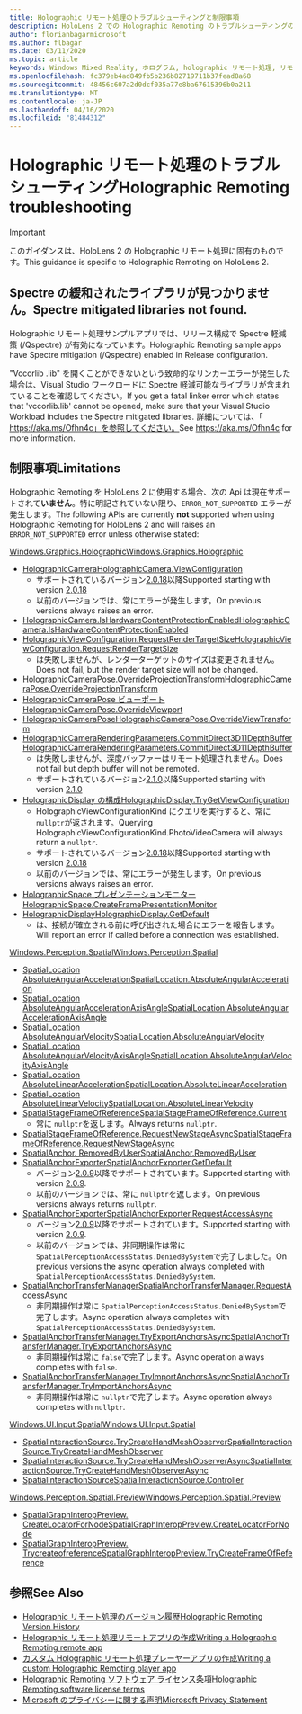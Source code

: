 ```yaml
---
title: Holographic リモート処理のトラブルシューティングと制限事項
description: HoloLens 2 での Holographic Remoting のトラブルシューティングの手順
author: florianbagarmicrosoft
ms.author: flbagar
ms.date: 03/11/2020
ms.topic: article
keywords: Windows Mixed Reality, ホログラム, holographic リモート処理, リモートレンダリング, ネットワークレンダリング, HoloLens, リモートホログラム, トラブルシューティング, ヘルプ
ms.openlocfilehash: fc379eb4ad849fb5b236b82719711b37fead8a68
ms.sourcegitcommit: 48456c607a2d0dcf035a77e8ba67615396b0a211
ms.translationtype: MT
ms.contentlocale: ja-JP
ms.lasthandoff: 04/16/2020
ms.locfileid: "81484312"
---
```

# <a name="holographic-remoting-troubleshooting"></a><span data-ttu-id="9661a-104">Holographic リモート処理のトラブルシューティング</span><span class="sxs-lookup"><span data-stu-id="9661a-104">Holographic Remoting troubleshooting</span></span>

> [!IMPORTANT]
> <span data-ttu-id="9661a-105">このガイダンスは、HoloLens 2 の Holographic リモート処理に固有のものです。</span><span class="sxs-lookup"><span data-stu-id="9661a-105">This guidance is specific to Holographic Remoting on HoloLens 2.</span></span>

## <a name="spectre-mitigated-libraries-not-found"></a><span data-ttu-id="9661a-106">Spectre の緩和されたライブラリが見つかりません。</span><span class="sxs-lookup"><span data-stu-id="9661a-106">Spectre mitigated libraries not found.</span></span>

<span data-ttu-id="9661a-107">Holographic リモート処理サンプルアプリでは、リリース構成で Spectre 軽減策 (/Qspectre) が有効になっています。</span><span class="sxs-lookup"><span data-stu-id="9661a-107">Holographic Remoting sample apps have Spectre mitigation (/Qspectre) enabled in Release configuration.</span></span>

<span data-ttu-id="9661a-108">"Vccorlib .lib" を開くことができないという致命的なリンカーエラーが発生した場合は、Visual Studio ワークロードに Spectre 軽減可能なライブラリが含まれていることを確認してください。</span><span class="sxs-lookup"><span data-stu-id="9661a-108">If you get a fatal linker error which states that 'vccorlib.lib' cannot be opened, make sure that your Visual Studio Workload includes the Spectre mitigated libraries.</span></span> <span data-ttu-id="9661a-109">詳細については、「 https://aka.ms/Ofhn4c」を参照してください。</span><span class="sxs-lookup"><span data-stu-id="9661a-109">See https://aka.ms/Ofhn4c for more information.</span></span>

## <a name="limitations"></a><span data-ttu-id="9661a-110">制限事項</span><span class="sxs-lookup"><span data-stu-id="9661a-110">Limitations</span></span>

<span data-ttu-id="9661a-111">Holographic Remoting を HoloLens 2 に使用する場合、次の Api は現在サポートされて**いません**。特に明記されていない限り、```ERROR_NOT_SUPPORTED``` エラーが発生します。</span><span class="sxs-lookup"><span data-stu-id="9661a-111">The following APIs are currently **not** supported when using Holographic Remoting for HoloLens 2 and will raises an ```ERROR_NOT_SUPPORTED``` error unless otherwise stated:</span></span>

[<span data-ttu-id="9661a-112">Windows.Graphics.Holographic</span><span class="sxs-lookup"><span data-stu-id="9661a-112">Windows.Graphics.Holographic</span></span>](https://docs.microsoft.com/uwp/api/windows.graphics.holographic)

* [<span data-ttu-id="9661a-113">HolographicCamera</span><span class="sxs-lookup"><span data-stu-id="9661a-113">HolographicCamera.ViewConfiguration</span></span>](https://docs.microsoft.com/uwp/api/windows.graphics.holographic.holographiccamera.viewconfiguration)
  - <span data-ttu-id="9661a-114">サポートされているバージョン[2.0.18](holographic-remoting-version-history.md#v2.0.18)以降</span><span class="sxs-lookup"><span data-stu-id="9661a-114">Supported starting with version [2.0.18](holographic-remoting-version-history.md#v2.0.18)</span></span>
  - <span data-ttu-id="9661a-115">以前のバージョンでは、常にエラーが発生します。</span><span class="sxs-lookup"><span data-stu-id="9661a-115">On previous versions always raises an error.</span></span>
* [<span data-ttu-id="9661a-116">HolographicCamera.IsHardwareContentProtectionEnabled</span><span class="sxs-lookup"><span data-stu-id="9661a-116">HolographicCamera.IsHardwareContentProtectionEnabled</span></span>](https://docs.microsoft.com/uwp/api/windows.graphics.holographic.holographiccamera.ishardwarecontentprotectionenabled#Windows_Graphics_Holographic_HolographicCamera_IsHardwareContentProtectionEnabled)
* [<span data-ttu-id="9661a-117">HolographicViewConfiguration.RequestRenderTargetSize</span><span class="sxs-lookup"><span data-stu-id="9661a-117">HolographicViewConfiguration.RequestRenderTargetSize</span></span>](https://docs.microsoft.com/uwp/api/windows.graphics.holographic.holographicviewconfiguration.requestrendertargetsize#Windows_Graphics_Holographic_HolographicViewConfiguration_RequestRenderTargetSize_Windows_Foundation_Size_)
  - <span data-ttu-id="9661a-118">は失敗しませんが、レンダーターゲットのサイズは変更されません。</span><span class="sxs-lookup"><span data-stu-id="9661a-118">Does not fail, but the render target size will not be changed.</span></span>
* [<span data-ttu-id="9661a-119">HolographicCameraPose.OverrideProjectionTransform</span><span class="sxs-lookup"><span data-stu-id="9661a-119">HolographicCameraPose.OverrideProjectionTransform</span></span>](https://docs.microsoft.com/uwp/api/windows.graphics.holographic.holographiccamerapose.overrideprojectiontransform)
* [<span data-ttu-id="9661a-120">HolographicCameraPose ビューポート</span><span class="sxs-lookup"><span data-stu-id="9661a-120">HolographicCameraPose.OverrideViewport</span></span>](https://docs.microsoft.com/uwp/api/windows.graphics.holographic.holographiccamerapose.overrideviewport)
* [<span data-ttu-id="9661a-121">HolographicCameraPose</span><span class="sxs-lookup"><span data-stu-id="9661a-121">HolographicCameraPose.OverrideViewTransform</span></span>](https://docs.microsoft.com/uwp/api/windows.graphics.holographic.holographiccamerapose.overrideviewtransform)
* [<span data-ttu-id="9661a-122">HolographicCameraRenderingParameters.CommitDirect3D11DepthBuffer</span><span class="sxs-lookup"><span data-stu-id="9661a-122">HolographicCameraRenderingParameters.CommitDirect3D11DepthBuffer</span></span>](https://docs.microsoft.com/uwp/api/windows.graphics.holographic.holographiccamerarenderingparameters.commitdirect3d11depthbuffer#Windows_Graphics_Holographic_HolographicCameraRenderingParameters_CommitDirect3D11DepthBuffer_Windows_Graphics_DirectX_Direct3D11_IDirect3DSurface_)
  - <span data-ttu-id="9661a-123">は失敗しませんが、深度バッファーはリモート処理されません。</span><span class="sxs-lookup"><span data-stu-id="9661a-123">Does not fail but depth buffer will not be remoted.</span></span>
  - <span data-ttu-id="9661a-124">サポートされているバージョン[2.1.0](holographic-remoting-version-history.md#v2.1.0)以降</span><span class="sxs-lookup"><span data-stu-id="9661a-124">Supported starting with version [2.1.0](holographic-remoting-version-history.md#v2.1.0)</span></span>
* [<span data-ttu-id="9661a-125">HolographicDisplay の構成</span><span class="sxs-lookup"><span data-stu-id="9661a-125">HolographicDisplay.TryGetViewConfiguration</span></span>](https://docs.microsoft.com/uwp/api/windows.graphics.holographic.holographicdisplay.trygetviewconfiguration)
  - <span data-ttu-id="9661a-126">HolographicViewConfigurationKind にクエリを実行すると、常に ```nullptr```が返されます。</span><span class="sxs-lookup"><span data-stu-id="9661a-126">Querying HolographicViewConfigurationKind.PhotoVideoCamera will always return a ```nullptr```.</span></span>
  - <span data-ttu-id="9661a-127">サポートされているバージョン[2.0.18](holographic-remoting-version-history.md#v2.0.18)以降</span><span class="sxs-lookup"><span data-stu-id="9661a-127">Supported starting with version [2.0.18](holographic-remoting-version-history.md#v2.0.18)</span></span>
  - <span data-ttu-id="9661a-128">以前のバージョンでは、常にエラーが発生します。</span><span class="sxs-lookup"><span data-stu-id="9661a-128">On previous versions always raises an error.</span></span>
* [<span data-ttu-id="9661a-129">HolographicSpace プレゼンテーションモニター</span><span class="sxs-lookup"><span data-stu-id="9661a-129">HolographicSpace.CreateFramePresentationMonitor</span></span>](https://docs.microsoft.com/uwp/api/windows.graphics.holographic.holographicspace.createframepresentationmonitor)
* [<span data-ttu-id="9661a-130">HolographicDisplay</span><span class="sxs-lookup"><span data-stu-id="9661a-130">HolographicDisplay.GetDefault</span></span>](https://docs.microsoft.com/uwp/api/windows.graphics.holographic.holographicdisplay.getdefault#Windows_Graphics_Holographic_HolographicDisplay_GetDefault)
  - <span data-ttu-id="9661a-131">は、接続が確立される前に呼び出された場合にエラーを報告します。</span><span class="sxs-lookup"><span data-stu-id="9661a-131">Will report an error if called before a connection was established.</span></span>


[<span data-ttu-id="9661a-132">Windows.Perception.Spatial</span><span class="sxs-lookup"><span data-stu-id="9661a-132">Windows.Perception.Spatial</span></span>](https://docs.microsoft.com/uwp/api/windows.perception.spatial)

* [<span data-ttu-id="9661a-133">SpatialLocation AbsoluteAngularAcceleration</span><span class="sxs-lookup"><span data-stu-id="9661a-133">SpatialLocation.AbsoluteAngularAcceleration</span></span>](https://docs.microsoft.com/uwp/api/windows.perception.spatial.spatiallocation.absoluteangularacceleration)
* [<span data-ttu-id="9661a-134">SpatialLocation AbsoluteAngularAccelerationAxisAngle</span><span class="sxs-lookup"><span data-stu-id="9661a-134">SpatialLocation.AbsoluteAngularAccelerationAxisAngle</span></span>](https://docs.microsoft.com/uwp/api/windows.perception.spatial.spatiallocation.absoluteangularaccelerationaxisangle)
* [<span data-ttu-id="9661a-135">SpatialLocation AbsoluteAngularVelocity</span><span class="sxs-lookup"><span data-stu-id="9661a-135">SpatialLocation.AbsoluteAngularVelocity</span></span>](https://docs.microsoft.com/uwp/api/windows.perception.spatial.spatiallocation.absoluteangularvelocity)
* [<span data-ttu-id="9661a-136">SpatialLocation AbsoluteAngularVelocityAxisAngle</span><span class="sxs-lookup"><span data-stu-id="9661a-136">SpatialLocation.AbsoluteAngularVelocityAxisAngle</span></span>](https://docs.microsoft.com/uwp/api/windows.perception.spatial.spatiallocation.absoluteangularvelocityaxisangle)
* [<span data-ttu-id="9661a-137">SpatialLocation AbsoluteLinearAcceleration</span><span class="sxs-lookup"><span data-stu-id="9661a-137">SpatialLocation.AbsoluteLinearAcceleration</span></span>](https://docs.microsoft.com/uwp/api/windows.perception.spatial.spatiallocation.absolutelinearacceleration)
* [<span data-ttu-id="9661a-138">SpatialLocation AbsoluteLinearVelocity</span><span class="sxs-lookup"><span data-stu-id="9661a-138">SpatialLocation.AbsoluteLinearVelocity</span></span>](https://docs.microsoft.com/uwp/api/windows.perception.spatial.spatiallocation.absolutelinearvelocity)
* [<span data-ttu-id="9661a-139">SpatialStageFrameOfReference</span><span class="sxs-lookup"><span data-stu-id="9661a-139">SpatialStageFrameOfReference.Current</span></span>](https://docs.microsoft.com/uwp/api/windows.perception.spatial.spatialstageframeofreference.current)
  - <span data-ttu-id="9661a-140">常に ```nullptr```を返します。</span><span class="sxs-lookup"><span data-stu-id="9661a-140">Always returns ```nullptr```.</span></span>
* [<span data-ttu-id="9661a-141">SpatialStageFrameOfReference.RequestNewStageAsync</span><span class="sxs-lookup"><span data-stu-id="9661a-141">SpatialStageFrameOfReference.RequestNewStageAsync</span></span>](https://docs.microsoft.com/uwp/api/windows.perception.spatial.spatialstageframeofreference.requestnewstageasync)
* [<span data-ttu-id="9661a-142">SpatialAnchor. RemovedByUser</span><span class="sxs-lookup"><span data-stu-id="9661a-142">SpatialAnchor.RemovedByUser</span></span>](https://docs.microsoft.com/uwp/api/windows.perception.spatial.spatialanchor.removedbyuser)
* [<span data-ttu-id="9661a-143">SpatialAnchorExporter</span><span class="sxs-lookup"><span data-stu-id="9661a-143">SpatialAnchorExporter.GetDefault</span></span>](https://docs.microsoft.com/uwp/api/windows.perception.spatial.spatialanchorexporter.getdefault
)
  - <span data-ttu-id="9661a-144">バージョン[2.0.9](holographic-remoting-version-history.md#v2.0.9)以降でサポートされています。</span><span class="sxs-lookup"><span data-stu-id="9661a-144">Supported starting with version [2.0.9](holographic-remoting-version-history.md#v2.0.9).</span></span> 
  - <span data-ttu-id="9661a-145">以前のバージョンでは、常に ```nullptr```を返します。</span><span class="sxs-lookup"><span data-stu-id="9661a-145">On previous versions always returns ```nullptr```.</span></span> 
* [<span data-ttu-id="9661a-146">SpatialAnchorExporter</span><span class="sxs-lookup"><span data-stu-id="9661a-146">SpatialAnchorExporter.RequestAccessAsync</span></span>](https://docs.microsoft.com/uwp/api/windows.perception.spatial.spatialanchorexporter.requestaccessasync
)
  - <span data-ttu-id="9661a-147">バージョン[2.0.9](holographic-remoting-version-history.md#v2.0.9)以降でサポートされています。</span><span class="sxs-lookup"><span data-stu-id="9661a-147">Supported starting with version [2.0.9](holographic-remoting-version-history.md#v2.0.9).</span></span> 
  - <span data-ttu-id="9661a-148">以前のバージョンでは、非同期操作は常に ```SpatialPerceptionAccessStatus.DeniedBySystem```で完了しました。</span><span class="sxs-lookup"><span data-stu-id="9661a-148">On previous versions the async operation always completed with ```SpatialPerceptionAccessStatus.DeniedBySystem```.</span></span>
* [<span data-ttu-id="9661a-149">SpatialAnchorTransferManager</span><span class="sxs-lookup"><span data-stu-id="9661a-149">SpatialAnchorTransferManager.RequestAccessAsync</span></span>](https://docs.microsoft.com/uwp/api/windows.perception.spatial.spatialanchortransfermanager.requestaccessasync#Windows_Perception_Spatial_SpatialAnchorTransferManager_RequestAccessAsync)
  - <span data-ttu-id="9661a-150">非同期操作は常に ```SpatialPerceptionAccessStatus.DeniedBySystem```で完了します。</span><span class="sxs-lookup"><span data-stu-id="9661a-150">Async operation always completes with ```SpatialPerceptionAccessStatus.DeniedBySystem```.</span></span>
* [<span data-ttu-id="9661a-151">SpatialAnchorTransferManager.TryExportAnchorsAsync</span><span class="sxs-lookup"><span data-stu-id="9661a-151">SpatialAnchorTransferManager.TryExportAnchorsAsync</span></span>](https://docs.microsoft.com/uwp/api/windows.perception.spatial.spatialanchortransfermanager.tryexportanchorsasync#Windows_Perception_Spatial_SpatialAnchorTransferManager_TryExportAnchorsAsync_Windows_Foundation_Collections_IIterable_Windows_Foundation_Collections_IKeyValuePair_System_String_Windows_Perception_Spatial_SpatialAnchor___Windows_Storage_Streams_IOutputStream_)
  - <span data-ttu-id="9661a-152">非同期操作は常に ```false```で完了します。</span><span class="sxs-lookup"><span data-stu-id="9661a-152">Async operation always completes with ```false```.</span></span>
* [<span data-ttu-id="9661a-153">SpatialAnchorTransferManager.TryImportAnchorsAsync</span><span class="sxs-lookup"><span data-stu-id="9661a-153">SpatialAnchorTransferManager.TryImportAnchorsAsync</span></span>](https://docs.microsoft.com/uwp/api/windows.perception.spatial.spatialanchortransfermanager.tryimportanchorsasync
)
  - <span data-ttu-id="9661a-154">非同期操作は常に ```nullptr```で完了します。</span><span class="sxs-lookup"><span data-stu-id="9661a-154">Async operation always completes with ```nullptr```.</span></span>

[<span data-ttu-id="9661a-155">Windows.UI.Input.Spatial</span><span class="sxs-lookup"><span data-stu-id="9661a-155">Windows.UI.Input.Spatial</span></span>](https://docs.microsoft.com/uwp/api/windows.ui.input.spatial)

* [<span data-ttu-id="9661a-156">SpatialInteractionSource.TryCreateHandMeshObserver</span><span class="sxs-lookup"><span data-stu-id="9661a-156">SpatialInteractionSource.TryCreateHandMeshObserver</span></span>](https://docs.microsoft.com/uwp/api/windows.ui.input.spatial.spatialinteractionsource.trycreatehandmeshobserver#Windows_UI_Input_Spatial_SpatialInteractionSource_TryCreateHandMeshObserver)
* [<span data-ttu-id="9661a-157">SpatialInteractionSource.TryCreateHandMeshObserverAsync</span><span class="sxs-lookup"><span data-stu-id="9661a-157">SpatialInteractionSource.TryCreateHandMeshObserverAsync</span></span>](https://docs.microsoft.com/uwp/api/windows.ui.input.spatial.spatialinteractionsource.trycreatehandmeshobserverasync)
* [<span data-ttu-id="9661a-158">SpatialInteractionSource</span><span class="sxs-lookup"><span data-stu-id="9661a-158">SpatialInteractionSource.Controller</span></span>](https://docs.microsoft.com/uwp/api/windows.ui.input.spatial.spatialinteractionsource.controller#Windows_UI_Input_Spatial_SpatialInteractionSource_Controller)

[<span data-ttu-id="9661a-159">Windows.Perception.Spatial.Preview</span><span class="sxs-lookup"><span data-stu-id="9661a-159">Windows.Perception.Spatial.Preview</span></span>](https://docs.microsoft.com/uwp/api/windows.perception.spatial.preview)

* [<span data-ttu-id="9661a-160">SpatialGraphInteropPreview. CreateLocatorForNode</span><span class="sxs-lookup"><span data-stu-id="9661a-160">SpatialGraphInteropPreview.CreateLocatorForNode</span></span>](https://docs.microsoft.com/uwp/api/windows.perception.spatial.preview.spatialgraphinteroppreview.createlocatorfornode)
* [<span data-ttu-id="9661a-161">SpatialGraphInteropPreview. Trycreateofreference</span><span class="sxs-lookup"><span data-stu-id="9661a-161">SpatialGraphInteropPreview.TryCreateFrameOfReference</span></span>](https://docs.microsoft.com/uwp/api/windows.perception.spatial.preview.spatialgraphinteroppreview.trycreateframeofreference)

## <a name="see-also"></a><span data-ttu-id="9661a-162">参照</span><span class="sxs-lookup"><span data-stu-id="9661a-162">See Also</span></span>
* [<span data-ttu-id="9661a-163">Holographic リモート処理のバージョン履歴</span><span class="sxs-lookup"><span data-stu-id="9661a-163">Holographic Remoting Version History</span></span>](holographic-remoting-version-history.md)
* [<span data-ttu-id="9661a-164">Holographic リモート処理リモートアプリの作成</span><span class="sxs-lookup"><span data-stu-id="9661a-164">Writing a Holographic Remoting remote app</span></span>](holographic-remoting-create-host.md)
* [<span data-ttu-id="9661a-165">カスタム Holographic リモート処理プレーヤーアプリの作成</span><span class="sxs-lookup"><span data-stu-id="9661a-165">Writing a custom Holographic Remoting player app</span></span>](holographic-remoting-create-player.md)
* [<span data-ttu-id="9661a-166">Holographic Remoting ソフトウェア ライセンス条項</span><span class="sxs-lookup"><span data-stu-id="9661a-166">Holographic Remoting software license terms</span></span>](https://docs.microsoft.com/legal/mixed-reality/microsoft-holographic-remoting-software-license-terms)
* [<span data-ttu-id="9661a-167">Microsoft のプライバシーに関する声明</span><span class="sxs-lookup"><span data-stu-id="9661a-167">Microsoft Privacy Statement</span></span>](https://go.microsoft.com/fwlink/?LinkId=521839)
